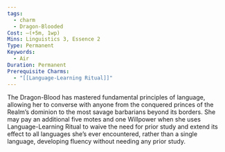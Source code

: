 ```yaml
---
tags:
  - charm
  - Dragon-Blooded
Cost: —(+5m, 1wp)
Mins: Linguistics 3, Essence 2
Type: Permanent
Keywords:
  - Air
Duration: Permanent
Prerequisite Charms:
  - "[[Language-Learning Ritual]]"
---
```

The Dragon-Blood has mastered fundamental principles of language, allowing her to converse with anyone from the conquered princes of the Realm’s dominion to the most savage barbarians beyond its borders. She may pay an additional five motes and one Willpower when she uses Language-Learning Ritual to waive the need for prior study and extend its effect to all languages she’s ever encountered, rather than a single language, developing fluency without needing any prior study.